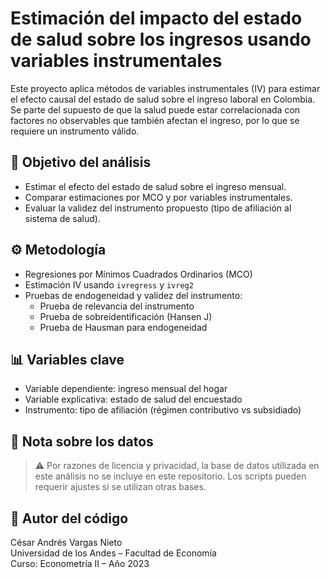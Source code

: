 # Estimación del impacto del estado de salud sobre los ingresos usando variables instrumentales

Este proyecto aplica métodos de variables instrumentales (IV) para estimar el efecto causal del estado de salud sobre el ingreso laboral en Colombia. Se parte del supuesto de que la salud puede estar correlacionada con factores no observables que también afectan el ingreso, por lo que se requiere un instrumento válido.

## 🎯 Objetivo del análisis

- Estimar el efecto del estado de salud sobre el ingreso mensual.
- Comparar estimaciones por MCO y por variables instrumentales.
- Evaluar la validez del instrumento propuesto (tipo de afiliación al sistema de salud).

## ⚙️ Metodología

- Regresiones por Mínimos Cuadrados Ordinarios (MCO)
- Estimación IV usando `ivregress` y `ivreg2`
- Pruebas de endogeneidad y validez del instrumento:
  - Prueba de relevancia del instrumento
  - Prueba de sobreidentificación (Hansen J)
  - Prueba de Hausman para endogeneidad

## 📊 Variables clave

- Variable dependiente: ingreso mensual del hogar
- Variable explicativa: estado de salud del encuestado
- Instrumento: tipo de afiliación (régimen contributivo vs subsidiado)

## 🛑 Nota sobre los datos

> ⚠️ Por razones de licencia y privacidad, la base de datos utilizada en este análisis no se incluye en este repositorio. Los scripts pueden requerir ajustes si se utilizan otras bases.

## 👤 Autor del código

César Andrés Vargas Nieto  
Universidad de los Andes – Facultad de Economía  
Curso: Econometría II – Año 2023

